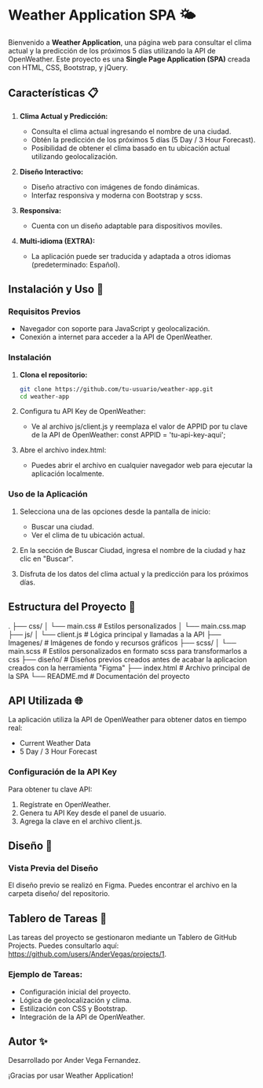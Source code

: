 # Weather Application SPA 🌤️

Bienvenido a **Weather Application**, una página web para consultar el clima actual y la predicción de los próximos 5 días utilizando la API de OpenWeather. Este proyecto es una **Single Page Application (SPA)** creada con HTML, CSS, Bootstrap, y jQuery.

## Características 📋

1. **Clima Actual y Predicción:** 
   - Consulta el clima actual ingresando el nombre de una ciudad.
   - Obtén la predicción de los próximos 5 días (5 Day / 3 Hour Forecast).
   - Posibilidad de obtener el clima basado en tu ubicación actual utilizando geolocalización.

2. **Diseño Interactivo:**
   - Diseño atractivo con imágenes de fondo dinámicas.
   - Interfaz responsiva y moderna con Bootstrap y scss.

3. **Responsiva:**
   - Cuenta con un diseño adaptable para dispositivos moviles. 

4. **Multi-idioma (EXTRA):**
   - La aplicación puede ser traducida y adaptada a otros idiomas (predeterminado: Español).

## Instalación y Uso 🚀

### Requisitos Previos
- Navegador con soporte para JavaScript y geolocalización.
- Conexión a internet para acceder a la API de OpenWeather.

### Instalación
1. **Clona el repositorio:**
   ```bash
   git clone https://github.com/tu-usuario/weather-app.git
   cd weather-app

2. Configura tu API Key de OpenWeather:
    - Ve al archivo js/client.js y reemplaza el valor de APPID por tu clave de la API de OpenWeather:
        const APPID = 'tu-api-key-aqui';

3. Abre el archivo index.html:
    - Puedes abrir el archivo en cualquier navegador web para ejecutar la aplicación localmente.

### Uso de la Aplicación
1. Selecciona una de las opciones desde la pantalla de inicio:
    - Buscar una ciudad.
    - Ver el clima de tu ubicación actual.

2. En la sección de Buscar Ciudad, ingresa el nombre de la ciudad y haz clic en "Buscar".

3. Disfruta de los datos del clima actual y la predicción para los próximos días.

## Estructura del Proyecto 📂
.
├── css/
│   └── main.css          # Estilos personalizados
│   └── main.css.map 
├── js/
│   └── client.js         # Lógica principal y llamadas a la API
├── Imagenes/             # Imágenes de fondo y recursos gráficos
├── scss/
│   └── main.scss         # Estilos personalizados en formato scss para transformarlos a css
├── diseño/               # Diseños previos creados antes de acabar la aplicacion creados con la herramienta "Figma" 
├── index.html            # Archivo principal de la SPA
└── README.md             # Documentación del proyecto

## API Utilizada 🌐
La aplicación utiliza la API de OpenWeather para obtener datos en tiempo real:
- Current Weather Data
- 5 Day / 3 Hour Forecast

### Configuración de la API Key
Para obtener tu clave API:
1. Regístrate en OpenWeather.
2. Genera tu API Key desde el panel de usuario.
3. Agrega la clave en el archivo client.js.

## Diseño 📐

### Vista Previa del Diseño
El diseño previo se realizó en Figma. Puedes encontrar el archivo en la carpeta diseño/ del repositorio.


## Tablero de Tareas 📌
Las tareas del proyecto se gestionaron mediante un Tablero de GitHub Projects. Puedes consultarlo aquí: https://github.com/users/AnderVegas/projects/1.

### Ejemplo de Tareas:
- Configuración inicial del proyecto.
- Lógica de geolocalización y clima.
- Estilización con CSS y Bootstrap.
- Integración de la API de OpenWeather.

## Autor ✨
Desarrollado por Ander Vega Fernandez.

¡Gracias por usar Weather Application!






